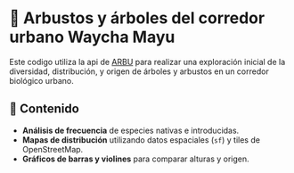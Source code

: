# 🌳 Arbustos y árboles del corredor urbano Waycha Mayu

Este codigo utiliza la api de [ARBU](https://arbu.app/api/probar-api) para realizar una exploración inicial de la diversidad, distribución, y origen de árboles y arbustos en un corredor biológico urbano.

## 📌 Contenido

- **Análisis de frecuencia** de especies nativas e introducidas.
- **Mapas de distribución** utilizando datos espaciales (`sf`) y tiles de OpenStreetMap.
- **Gráficos de barras y violines** para comparar alturas y origen.

